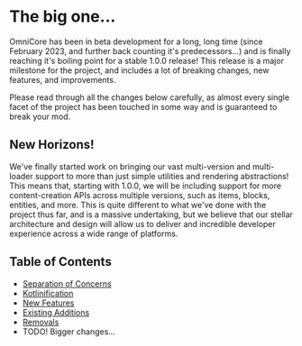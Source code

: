 # The big one...

OmniCore has been in beta development for a long, long time (since February 2023, and further back counting it's predecessors...) and is finally reaching it's boiling point for
a stable 1.0.0 release! This release is a major milestone for the project, and includes a lot of breaking changes, new features, and improvements.

Please read through all the changes below carefully, as almost every single facet of the project has been touched in some way and is guaranteed to break your mod.

## New Horizons!

We've finally started work on bringing our vast multi-version and multi-loader support to more than just simple utilities and rendering abstractions!
This means that, starting with 1.0.0, we will be including support for more content-creation APIs across multiple versions, such as items, blocks, entities, and more.
This is quite different to what we've done with the project thus far, and is a massive undertaking, but we believe that our stellar architecture and design will allow us to
deliver and incredible developer experience across a wide range of platforms.

## Table of Contents
- [Separation of Concerns](./1.0.0/separation-of-concerns.md)
- [Kotlinification](./1.0.0/kotlinification.md)
- [New Features](./1.0.0/new-features.md)
- [Existing Additions](./1.0.0/existing-additions.md)
- [Removals](./1.0.0/removals.md)
- TODO! Bigger changes...

